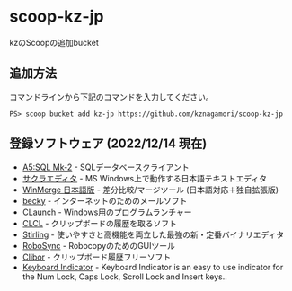 # scoop-kz-jp
kzのScoopの追加bucket

## 追加方法

コマンドラインから下記のコマンドを入力してください。

```
PS> scoop bucket add kz-jp https://github.com/kznagamori/scoop-kz-jp
```

## 登録ソフトウェア (2022/12/14 現在)

- [A5:SQL Mk-2](https://a5m2.mmatsubara.com/) - SQLデータベースクライアント
- [サクラエディタ](https://sakura-editor.github.io/) - MS Windows上で動作する日本語テキストエディタ
- [WinMerge 日本語版](http://www.geocities.co.jp/SiliconValley-SanJose/8165/winmerge.html) - 差分比較/マージツール (日本語対応＋独自拡張版)
- [becky](https://www.rimarts.co.jp/becky-j.htm) - インターネットのためのメールソフト
- [CLaunch](https://hp.vector.co.jp/authors/VA018351/claunch.html) - Windows用のプログラムランチャー
- [CLCL](https://www.nakka.com/soft/clcl) - クリップボードの履歴を取るソフト
- [Stirling](https://www.vector.co.jp/soft/win95/util/se079072.html) - 使いやすさと高機能を両立した最強の新・定番バイナリエディタ
- [RoboSync](https://n-archives.net/software/robosync/) - RobocopyのためのGUIツール
- [Clibor](https://chigusa-web.com/clibor/) - クリップボード履歴フリーソフト
- [Keyboard Indicator](https://roidayan.com/keyboard-indicator/) - Keyboard Indicator is an easy to use indicator for the Num Lock, Caps Lock, Scroll Lock and Insert keys..
